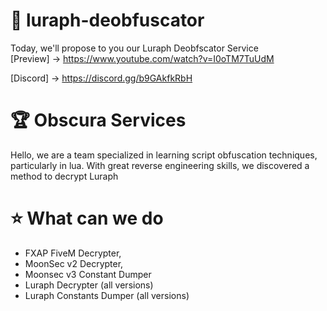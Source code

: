 # 🎀 luraph-deobfuscator
Today, we'll propose to you our Luraph Deobfscator Service <br>
[Preview] -> https://www.youtube.com/watch?v=I0oTM7TuUdM

[Discord] -> https://discord.gg/b9GAkfkRbH

# 🏆 Obscura Services

Hello, we are a team specialized in learning script obfuscation techniques, particularly in lua. With great reverse engineering skills, we discovered a method to decrypt Luraph

# ⭐ What can we do

- FXAP FiveM Decrypter,
- MoonSec v2 Decrypter,
- Moonsec v3 Constant Dumper
- Luraph Decrypter (all versions)
- Luraph Constants Dumper (all versions)
